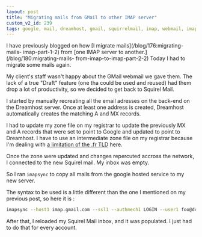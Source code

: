 ```yaml
---
layout: post
title: "Migrating mails from GMail to other IMAP server"
custom_v2_id: 239
tags: google, mail, dreamhost, gmail, squirrelmail, imap, webmail, imapsync, gandi
---
```


I have previously blogged on how [I migrate mails](/blog/176:migrating-mails-
imap-part-1-2) from [one IMAP server to another.](/blog/180:migrating-mails-
from-imap-to-imap-part-2-2) Today I had to migrate some mails again.

My client's staff wasn't happy about the GMail webmail we gave them. The lack
of a true "Draft" feature (one tha could be used and reused) had them drop a
lot of productivity, so we decided to get back to Squirel Mail.

I started by manually recreating all the email adresses on the back-end on the
Dreamhost server. Once at least one address is created, Dreamhost
automatically creates the matching A and MX records.

I had to update my zone file on my registrar to update the previously MX and A
records that were set to point to Google and updated to point to Dreamhost. I
have to use an intermediate zone file on my registrar because I'm dealing with
[a limitation of the .fr TLD](/blog/24:configuring-a-fr-with-dreamhost) here.

Once the zone were updated and changes repercuted accross the network, I
connected to the new Squirel mail. My inbox was empty.

So I ran `imapsync` to copy all mails from the google hosted service to my new
server.

The syntax to be used is a little different than the one I mentioned on my
previous post, so here it is :


```sh
imapsync --host1 imap.gmail.com --ssl1 --authmech1 LOGIN --user1 foo@domain.fr --passfile1 /path/to/pass1 --host2 208.97.*.* --user2 foo@domain.fr --passfile2 /path/to/pass2 --useheader="X-GMail-Received" --useheader 'Message-Id' --noauthmd5
```

After that, I reloaded my Squirel Mail inbox, and it was populated. I just had
to do that for every account.
